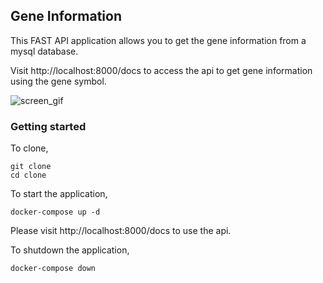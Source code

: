 ## Gene Information

This FAST API application allows you to get the gene information from a mysql database. 

Visit http://localhost:8000/docs  to access the api to get gene information using the gene symbol.

![screen_gif](https://imgur.com/0UZTMLv)

### Getting started
To clone, 
```
git clone 
cd clone
```

To start the application, 
```
docker-compose up -d
```

Please visit http://localhost:8000/docs to use the api. 

To shutdown the application, 
```
docker-compose down
```

